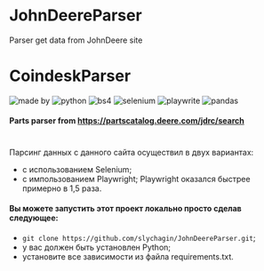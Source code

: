 # JohnDeereParser
Parser get data from JohnDeere site

# CoindeskParser
![made by](https://img.shields.io/badge/made_by-slychagin-green)
![python](https://img.shields.io/badge/python-v3.10.5-blue)
![bs4](https://img.shields.io/badge/bs4-red)
![selenium](https://img.shields.io/badge/selenium-blue)
![playwrite](https://img.shields.io/badge/playwrite-blue)
![pandas](https://img.shields.io/badge/pandas-green)

#### Parts parser from https://partscatalog.deere.com/jdrc/search
#
Парсинг данных с данного сайта осуществил в двух вариантах:
- с использованием Selenium;
- с импользованием Playwright;
Playwright оказался быстрее примерно в 1,5 раза.

#### Вы можете запустить этот проект локально просто сделав следующее:
- `git clone https://github.com/slychagin/JohnDeereParser.git`;
- у вас должен быть установлен Python;
- установите все зависимости из файла requirements.txt.
